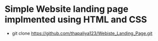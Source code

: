 # Simple Website landing page implmented using HTML and CSS 

- git clone https://github.com/thapaliya123/Webiste_Landing_Page.git
